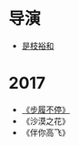 # 导演
- [是枝裕和](derector.md#hirokazu-koreeda)


# 2017
- [《步履不停》](2017.md#still-walking)
- 《沙漠之花》
- 《伴你高飞》